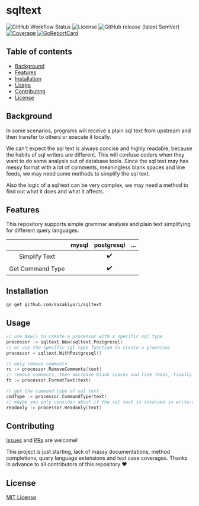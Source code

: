 # sqltext
![GitHub Workflow Status](https://img.shields.io/github/workflow/status/sasakiyori/sqltext/Main)
![License](https://img.shields.io/github/license/sasakiyori/sqltext)
![GitHub release (latest SemVer)](https://img.shields.io/github/v/release/sasakiyori/sqltext)
[![Coverage](https://coveralls.io/repos/github/sasakiyori/sqltext/badge.svg)](https://coveralls.io/github/sasakiyori/sqltext)
[![GoReportCard](https://goreportcard.com/badge/sasakiyori/sqltext)](https://goreportcard.com/report/github.com/sasakiyori/sqltext)

## Table of contents
  - [Background](#background)
  - [Features](#features)
  - [Installation](#installation)
  - [Usage](#usage)
  - [Contributing](#contributing)
  - [License](#license)

## Background
In some scenarios, programs will receive a plain sql text from upstream and then transfer to others or execute it locally.

We can't expect the sql text is always concise and highly readable, because the habits of sql writers are different. This will confuse coders when they want to do some analysis out of database tools. Since the sql text may has messy format with a lot of comments, meaningless blank spaces and line feeds, we may need some methods to simplify the sql text.

Also the logic of a sql text can be very complex, we may need a method to find out what it does and what it affects.

## Features
This repository supports simple grammar analysis and plain text simplifying for different query languages.

|                   | mysql  | postgresql         | ...     |
| :----:            | :----: | :----:             | :----:  |
| Simplify Text     |        | :heavy_check_mark: |         |
| Get Command Type  |        | :heavy_check_mark: |         |

## Installation

```shell
go get github.com/sasakiyori/sqltext
```

## Usage
```go
// use New() to create a processor with a specific sql type
processor := sqltext.New(sqltext.Postgresql)
// or use the specific sql type function to create a processor
processor = sqltext.WithPostgresql()

// only remove comments
rc := processor.RemoveComments(text)
// remove comments, then decrease blank spaces and line feeds, finally get an one-line sql text.
ft := processor.FormatText(text)

// get the command type of sql text
cmdType := processor.CommandType(text)
// maybe you only consider about if the sql text is involved in write-operation or not
readonly := processor.Readonly(text)

```

## Contributing
[Issues](https://github.com/sasakiyori/sqltext/issues/new) and [PRs](https://github.com/sasakiyori/sqltext/pulls) are welcome!

This project is just starting, lack of massy documentations, method completions, query language extensions and test case coverages. Thanks in advance to all contributors of this repository :heart:

## License
[MIT License](LICENSE)
